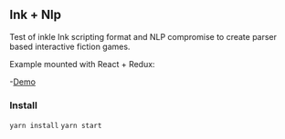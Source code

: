 ## Ink + Nlp

Test of inkle Ink scripting format and NLP compromise to create parser based interactive fiction games.

Example mounted with React + Redux: 

-[Demo](http://ink-test-parser.surge.sh)

### Install

`yarn install`
`yarn start`
